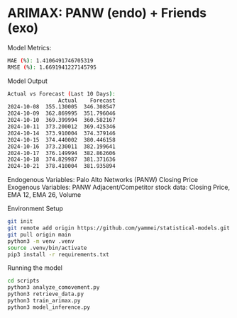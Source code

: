 <h1>ARIMAX: PANW (endo) + Friends (exo)</h1> 

Model Metrics:

```bash
MAE (%): 1.4106491746705319
RMSE (%): 1.6691941227145795
```

Model Output

```bash
Actual vs Forecast (Last 10 Days):
                Actual    Forecast
2024-10-08  355.130005  346.308547
2024-10-09  362.869995  351.796046
2024-10-10  369.399994  360.582167
2024-10-11  373.200012  369.425346
2024-10-14  373.910004  374.379146
2024-10-15  374.440002  380.446158
2024-10-16  373.230011  382.199641
2024-10-17  376.149994  382.862606
2024-10-18  374.829987  381.371636
2024-10-21  378.410004  381.935894
```

Endogenous Variables: Palo Alto Networks (PANW) Closing Price<br>
Exogenous Variables: PANW Adjacent/Competitor stock data: Closing Price, EMA 12, EMA 26, Volume

Environment Setup

```bash
git init
git remote add origin https://github.com/yammei/statistical-models.git
git pull origin main
python3 -m venv .venv
source .venv/bin/activate
pip3 install -r requirements.txt
```

Running the model

```bash
cd scripts
python3 analyze_comovement.py
python3 retrieve_data.py
python3 train_arimax.py
python3 model_inference.py
```
